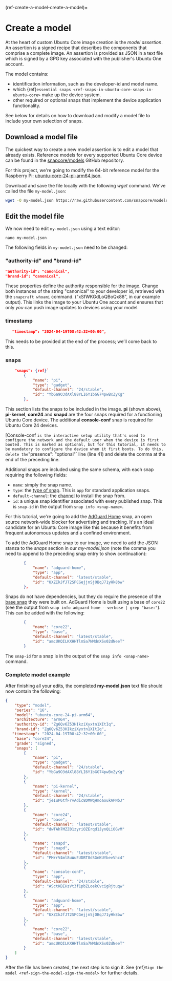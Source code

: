 (ref-create-a-model-create-a-model)=
# Create a model

At the heart of custom Ubuntu Core image creation is the _model assertion_. An assertion is a signed recipe that describes the components that comprise a complete image. An assertion is provided as JSON in a text file which is signed by a GPG key associated with the publisher's Ubuntu One account.

The model contains:
* identification information, such as the developer-id and model name.
* which {ref}`essential snaps <ref-snaps-in-ubuntu-core-snaps-in-ubuntu-core>` make up the device system.
* other required or optional snaps that implement the device application functionality.

See below for details on how to download and modify a model file to include your own selection of snaps.

## Download a model file

The quickest way to create a new model assertion is to edit a model that already exists. Reference models for every supported Ubuntu Core device can be found in the [snapcore/models](https://github.com/snapcore/models) GitHub repository.

For this project, we're going to modify the 64-bit reference model for the Raspberry Pi: [ubuntu-core-24-pi-arm64.json](https://raw.githubusercontent.com/snapcore/models/master/ubuntu-core-24-pi-arm64.json).

Download and save the file locally with the following _wget_ command. We've called the file `my-model.json`:

```bash
wget -O my-model.json https://raw.githubusercontent.com/snapcore/models/master/ubuntu-core-24-pi-arm64.json
```

## Edit the model file

We now need to edit `my-model.json` using a text editor:

```
nano my-model.json
```

The following fields in `my-model.json` need to be changed:


###  "authority-id" and "brand-id"

```json
"authority-id": "canonical",
"brand-id": "canonical",
```

These properties define the authority responsible for the image. Change both instances of the string "canonical" to your developer id, retrieved with the `snapcraft whoami` command. ("xSfWKGdLoQBoQx88", in our example output). This links the image to your Ubuntu One account and ensures that only *you* can push image updates to devices using your model.

### timestamp


```json
   "timestamp": "2024-04-19T08:42:32+00:00",
```

This needs to be provided at the end of the process; we’ll come back to this.

###  snaps

```json
    "snaps": {ref}`
        {
            "name": "pi",
            "type": "gadget",
            "default-channel": "24/stable",
            "id": "YbGa9O3dAXl88YLI6Y1bGG74pwBxZyKg"
        },
```

This section lists the snaps to be included in the image. **pi** (shown above), **pi-kernel**, **core24** and **snapd** are the four snaps required for a functioning Ubuntu Core device. The additional **console-conf** snap is required for Ubuntu Core 24 devices.

[Console-conf <ref-add-console-conf-add-console-conf>` is the interactive setup utility that's used to configure the network and the default user when the device is first booted. This is marked as optional, but for this tutorial, it needs to be mandatory to configure the device when it first boots. To do this, delete the `"presence": "optional"` line (line 41) and delete the comma at the end of the preceding line.

Additional snaps are included using the same schema, with each snap requiring the following fields:
- `name`: simply the snap name.
- `type`: the [type of snap](/explanation/core-elements/snaps-in-ubuntu-core.md#types-of-snap). This is `app` for standard application snaps.
- `default-channel`: the [channel](https://snapcraft.io/docs/channels) to install the snap from.
- `id`: a unique snap identifier associated with every published snap. This is `snap-id` in the output from `snap info <snap-name>`.

For this tutorial, we're going to add the [AdGuard Home](https://snapcraft.io/adguard-home) snap, an open source network-wide blocker for advertising and tracking. It's an ideal candidate for an Ubuntu Core image like this because it benefits from frequent autonomous updates and a confined environment.

To add the AdGuard Home snap to our image, we need to add the JSON stanza to the _snaps_ section in our _my-model.json_ (note the comma you need to append to the preceding snap entry to show continuation):

```json
        {
            "name": "adguard-home",
            "type": "app",
            "default-channel": "latest/stable",
            "id": "UXZIkJfJT2SPCGejjnSjOBqJ71yHk8bw"
        },
```

Snaps do not have dependencies, but they do require the presence of the [base snap](https://snapcraft.io/docs/base-snaps) they were built on. AdGuard Home is built using a base of `core22` (see the output from `snap info adguard-home --verbose | grep "base:"`). This can be added with the following:

```json
        {
            "name": "core22",
            "type": "base",
            "default-channel": "latest/stable",
            "id": "amcUKQILKXHHTlmSa7NMdnXSx02dNeeT"
        }
```

The `snap-id` for a snap is in the output of the `snap info <snap-name>` command.

### Complete model example

After finishing all your edits, the completed **my-model.json** text file should now contain the following:

```json
{
    "type": "model",
    "series": "16",
    "model": "ubuntu-core-24-pi-arm64",
    "architecture": "arm64",
    "authority-id": "Zg6Qv6Z53HIkziXyxtn1XItIq",
    "brand-id": "Zg6Qv6Z53HIkziXyxtn1XItIq",
   "timestamp": "2024-04-19T08:42:32+00:00",
    "base": "core24",
    "grade": "signed",
    "snaps": [
        {
            "name": "pi",
            "type": "gadget",
            "default-channel": "24/stable",
            "id": "YbGa9O3dAXl88YLI6Y1bGG74pwBxZyKg"
        },
        {
            "name": "pi-kernel",
            "type": "kernel",
            "default-channel": "24/stable",
            "id": "jeIuP6tfFrvAdic8DMWqHmoaoukAPNbJ"
        },
        {
            "name": "core24",
            "type": "base",
            "default-channel": "latest/stable",
            "id": "dwTAh7MZZ01zyriOZErqd1JynQLiOGvM"
        },
        {
            "name": "snapd",
            "type": "snapd",
            "default-channel": "latest/stable",
            "id": "PMrrV4ml8uWuEUDBT8dSGnKUYbevVhc4"
        },
        {
            "name": "console-conf",
            "type": "app",
            "default-channel": "24/stable",
            "id": "ASctKBEHzVt3f1pbZLoekCvcigRjtuqw"
        },
        {
            "name": "adguard-home",
            "type": "app",
            "default-channel": "latest/stable",
            "id": "UXZIkJfJT2SPCGejjnSjOBqJ71yHk8bw"
        },
        {
            "name": "core22",
            "type": "base",
            "default-channel": "latest/stable",
            "id": "amcUKQILKXHHTlmSa7NMdnXSx02dNeeT"
        }
	]
}
```

After the file has been created, the next step is to sign it. See {ref}`Sign the model <ref-sign-the-model-sign-the-model>` for further details.
